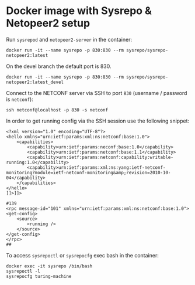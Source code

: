 # Docker image with Sysrepo & Netopeer2 setup

Run `sysrepod` and `netopeer2-server` in the container:
```
docker run -it --name sysrepo -p 830:830 --rm sysrepo/sysrepo-netopeer2:latest
```

On the devel branch the default port is 830.
```
docker run -it --name sysrepo -p 830:830 --rm sysrepo/sysrepo-netopeer2:latest_devel
```

Connect to the NETCONF server via SSH to port `830` (username / password is `netconf`):
```
ssh netconf@localhost -p 830 -s netconf
```

In order to get running config via the SSH session use the following snippet:
```
<?xml version="1.0" encoding="UTF-8"?>
<hello xmlns="urn:ietf:params:xml:ns:netconf:base:1.0">
	<capabilities>
		<capability>urn:ietf:params:neconf:base:1.0</capability>
		<capability>urn:ietf:params:netconf:base:1.1</capability>
		<capability>urn:ietf:params:netconf:capability:writable-running:1.0</capability>
		<capability>urn:ietf:params:xml:ns:yang:ietf-netconf-monitoring?module=ietf-netconf-monitoring&amp;revision=2010-10-04</capability>
	</capabilities>
</hello>
]]>]]>

#139
<rpc message-id="101" xmlns="urn:ietf:params:xml:ns:netconf:base:1.0">
<get-config>
	<source>
		<running />
	</source>
</get-config>
</rpc>
##
```

To access `sysrepoctl` or `sysrepocfg` exec bash in the container:
```
docker exec -it sysrepo /bin/bash
sysrepoctl -l
sysrepocfg turing-machine
```

